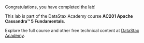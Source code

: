 Congratulations, you have completed the lab!

This lab is part of the DataStax Academy course **AC201 Apache Cassandra™ 5 Fundamentals**.

Explore the full course and other free technical content at [DataStax Academy](https://www.datastax.com/academy).
 
